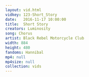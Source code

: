 ```yaml
---
layout: vid.html
vidkey: 123-Short_Story
date:   2016-11-17 10:00:00
title:  Short Story
creators: Luminosity
song: Chorus
artist: Black Rebel Motorcycle Club
width: 884
height: 480
fandoms: Hannibal
mp4: null
mp4size: null
collection: vids
---
```


  <div>
  
  </div>
  